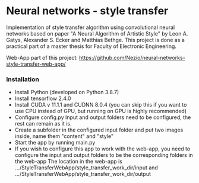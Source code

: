 # Neural networks - style transfer

Implementation of style transfer algorithm using convolutional neural networks based on paper "A Neural Algorithm of Artistic Style" by Leon A. Gatys, Alexander S. Ecker and Matthias Bethge. This project is done as a practical part of a master thesis for Faculty of Electronic Engineering.

Web-App part of this project: https://github.com/Nezio/neural-networks-style-transfer-web-app/

### Installation

- Install Python (developed on Python 3.8.7)
- Install tensorflow 2.4.0
- Install CUDA v 11.1.1 and CUDNN 8.0.4 (you can skip this if you want to use CPU instead of GPU, but running on GPU is highly recommended)
- Configure config.py
    Input and output folders need to be configured, the rest can remain as it is.
- Create a subfolder in the configured input folder and put two images inside, name them "content" and "style"
- Start the app by running main.py
- If you wish to configure this app to work with the web-app, you need to configure the input and output folders to be the corresponding folders in the web-app
The location in the web-app is .../StyleTransferWebApp/style_transfer_work_dir/input and .../StyleTransferWebApp/style_transfer_work_dir/output